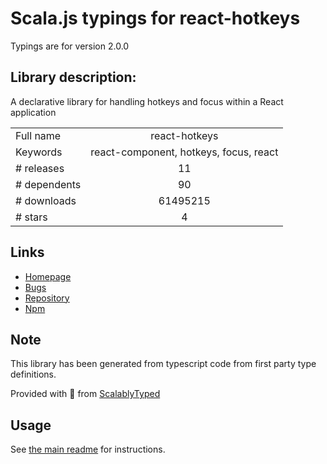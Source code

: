 
# Scala.js typings for react-hotkeys

Typings are for version 2.0.0

## Library description:
A declarative library for handling hotkeys and focus within a React application

|                    |                 |
| ------------------ | :-------------: |
| Full name          | react-hotkeys |
| Keywords           | react-component, hotkeys, focus, react |
| # releases         | 11 |
| # dependents       | 90 |
| # downloads        | 61495215 |
| # stars            | 4 |

## Links
- [Homepage](https://github.com/greena13/react-hotkeys)
- [Bugs](https://github.com/greena13/react-hotkeys/issues)
- [Repository](https://github.com/greena13/react-hotkeys)
- [Npm](https://www.npmjs.com/package/react-hotkeys)
    


## Note
This library has been generated from typescript code from first party type definitions.

Provided with :purple_heart: from [ScalablyTyped](https://github.com/oyvindberg/ScalablyTyped)

## Usage
See [the main readme](../../readme.md) for instructions.



